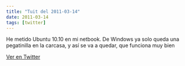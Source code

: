```yaml
---
title: "Tuit del 2011-03-14"
date: 2011-03-14
tags: [twitter]
---
```


He metido Ubuntu 10.10 en mi netbook. De Windows ya solo queda una pegatinilla en la carcasa, y así se va a quedar, que funciona muy bien



[Ver en Twitter](https://twitter.com/i/web/status/47439934839205888)
